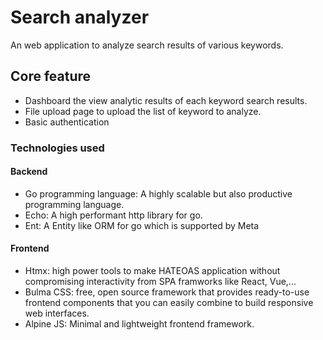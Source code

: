 # Search analyzer
An web application to analyze search results of various keywords.
## Core feature
- Dashboard the view analytic results of each keyword search results.
- File upload page to upload the list of keyword to analyze.
- Basic authentication
### Technologies used
#### Backend
- Go programming language: A highly scalable but also productive programming language.
- Echo: A high performant http library for go.
- Ent: A Entity like ORM for go which is supported by Meta
#### Frontend
- Htmx: high power tools to make HATEOAS application without compromising interactivity from SPA framworks like React, Vue,...
- Bulma CSS: free, open source framework that provides ready-to-use frontend components that you can easily combine to build responsive web interfaces.
- Alpine JS: Minimal and lightweight frontend framework.
